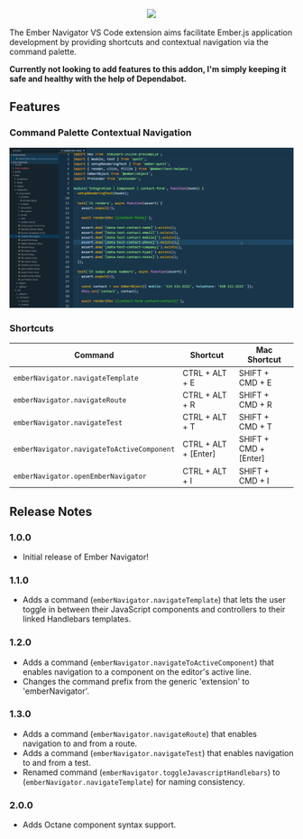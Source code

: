 <p align="center">
  <img src="https://github.com/Oreoz/vscode-ember-navigator/blob/master/images/branding.png?raw=true">
</p>

The Ember Navigator VS Code extension aims facilitate Ember.js application development by providing shortcuts and contextual navigation via the command palette.

__Currently not looking to add features to this addon, I'm simply keeping it safe and healthy with the help of Dependabot.__

## Features

### Command Palette Contextual Navigation
![Command Palette Contextual Navigation](images/ember-navigator-contextual-navigations.gif)

### Shortcuts

Command | Shortcut | Mac Shortcut
--- | --- | ---
`emberNavigator.navigateTemplate` | CTRL + ALT + E | SHIFT + CMD + E
`emberNavigator.navigateRoute` | CTRL + ALT + R | SHIFT + CMD + R
`emberNavigator.navigateTest` | CTRL + ALT + T | SHIFT + CMD + T
`emberNavigator.navigateToActiveComponent` | CTRL + ALT + [Enter] | SHIFT + CMD + [Enter]
`emberNavigator.openEmberNavigator` | CTRL + ALT + I | SHIFT + CMD + I

## Release Notes

### 1.0.0
- Initial release of Ember Navigator!

### 1.1.0
- Adds a command (`emberNavigator.navigateTemplate`) that lets the user toggle in between their JavaScript components and controllers to their linked Handlebars templates.

### 1.2.0
- Adds a command (`emberNavigator.navigateToActiveComponent`) that enables navigation to a component on the editor's active line.
- Changes the command prefix from the generic 'extension' to 'emberNavigator'.

### 1.3.0
- Adds a command (`emberNavigator.navigateRoute`) that enables navigation to and from a route.
- Adds a command (`emberNavigator.navigateTest`) that enables navigation to and from a test.
- Renamed command (`emberNavigator.toggleJavascriptHandlebars`) to (`emberNavigator.navigateTemplate`) for naming consistency.

### 2.0.0
- Adds Octane component syntax support.
